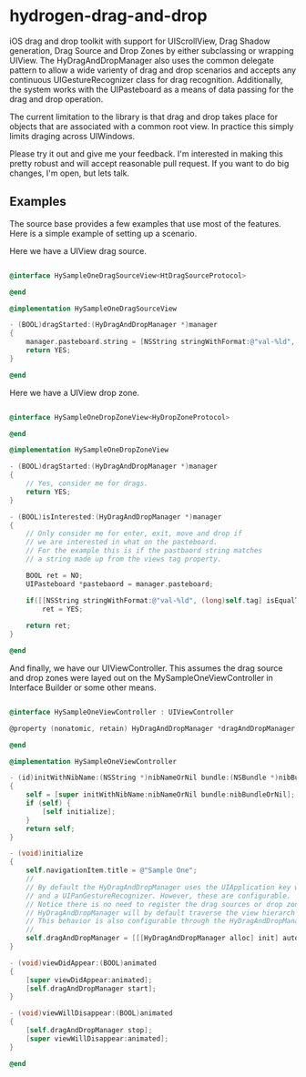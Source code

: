 hydrogen-drag-and-drop
=================

iOS drag and drop toolkit with support for UIScrollView, Drag Shadow generation, Drag Source and Drop Zones by either subclassing or wrapping UIView. The HyDragAndDropManager also uses the common delegate pattern to allow a wide varienty of drag and drop scenarios and accepts any continuous UIGestureRecognizer class for drag recognition. Additionally, the system works with the UIPasteboard as a means of data passing for the drag and drop operation.

The current limitation to the library is that drag and drop takes place for objects that are associated with a common root view. In practice this simply limits draging across UIWindows.

Please try it out and give me your feedback. I'm interested in making this pretty robust and will accept reasonable pull request. If you want to do big changes, I'm open, but lets talk.

Examples
--------

The source base provides a few examples that use most of the features. Here is a simple example of setting up a scenario.

Here we have a UIView drag source.

```objective-c

@interface HySampleOneDragSourceView<HtDragSourceProtocol>

@end

@implementation HySampleOneDragSourceView

- (BOOL)dragStarted:(HyDragAndDropManager *)manager
{
    manager.pasteboard.string = [NSString stringWithFormat:@"val-%ld", (long)self.tag];;
    return YES;
}

@end

```

Here we have a UIView drop zone.

```objective-c

@interface HySampleOneDropZoneView<HyDropZoneProtocol>

@end

@implementation HySampleOneDropZoneView

- (BOOL)dragStarted:(HyDragAndDropManager *)manager
{
    // Yes, consider me for drags.
    return YES;
}

- (BOOL)isInterested:(HyDragAndDropManager *)manager
{
    // Only consider me for enter, exit, move and drop if
    // we are interested in what on the pasteboard.
    // For the example this is if the pastbaord string matches
    // a string made up from the views tag property.

    BOOL ret = NO;
    UIPasteboard *pastebaord = manager.pasteboard;

    if([[NSString stringWithFormat:@"val-%ld", (long)self.tag] isEqualToString:pastebaord.string])
        ret = YES;
    
    return ret;
}

@end

```

And finally, we have our UIViewController. This assumes the drag source and drop zones were layed out on the MySampleOneViewController in Interface Builder or some other means. 

```objective-c

@interface HySampleOneViewController : UIViewController

@property (nonatomic, retain) HyDragAndDropManager *dragAndDropManager;

@end

@implementation HySampleOneViewController

- (id)initWithNibName:(NSString *)nibNameOrNil bundle:(NSBundle *)nibBundleOrNil
{
    self = [super initWithNibName:nibNameOrNil bundle:nibBundleOrNil];
    if (self) {
        [self initialize];
    }
    return self;
}

- (void)initialize
{
    self.navigationItem.title = @"Sample One";
    //
    // By default the HyDragAndDropManager uses the UIApplication key windows as the rootView
    // and a UIPanGestureRecognizer. However, these are configurable.
    // Notice there is no need to register the drag sources or drop zones. The
    // HyDragAndDropManager will by default traverse the view hierarch and find them. 
    // This behavior is also configurable through the HyDragAndDropManager delegate.
    //
    self.dragAndDropManager = [[[HyDragAndDropManager alloc] init] autorelease];
}

- (void)viewDidAppear:(BOOL)animated
{
    [super viewDidAppear:animated];
    [self.dragAndDropManager start];
}

- (void)viewWillDisappear:(BOOL)animated
{
    [self.dragAndDropManager stop];
    [super viewWillDisappear:animated];
}

@end

```